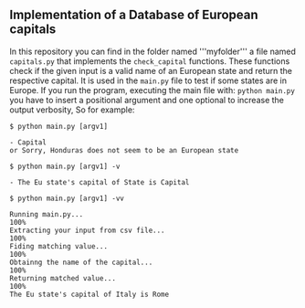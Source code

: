 ## Implementation of a Database of European capitals


In this repository you can find in the folder named '''myfolder''' a file named ```capitals.py``` that implements the ```check_capital``` functions. These functions check if the given input is a valid name of an European state and return the respective capital. It is used in the ```main.py``` file to test if some states are in Europe. If you run the program, executing the main file with: ```python main.py``` you have to insert a positional argument and one optional to increase the output verbosity, So for example: 

```
$ python main.py [argv1]

- Capital
or Sorry, Honduras does not seem to be an European state

$ python main.py [argv1] -v

- The Eu state's capital of State is Capital

$ python main.py [argv1] -vv

Running main.py...
100% 
Extracting your input from csv file...
100%
Fiding matching value...
100%
Obtainng the name of the capital...
100%
Returning matched value...
100%
The Eu state's capital of Italy is Rome


```
